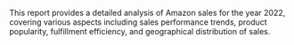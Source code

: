 This report provides a detailed analysis of Amazon sales for the year 2022, covering various aspects including sales performance trends, product popularity, fulfillment efficiency, and geographical distribution of sales.
